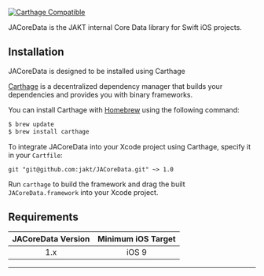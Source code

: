 
[![Carthage Compatible](https://img.shields.io/badge/Carthage-compatible-4BC51D.svg?style=flat)](https://github.com/Carthage/Carthage)

JACoreData is the JAKT internal Core Data library for Swift iOS projects.


## Installation
JACoreData is designed to be installed using Carthage

[Carthage](https://github.com/Carthage/Carthage) is a decentralized dependency manager that builds your dependencies and provides you with binary frameworks.

You can install Carthage with [Homebrew](http://brew.sh/) using the following command:

```bash
$ brew update
$ brew install carthage
```

To integrate JACoreData into your Xcode project using Carthage, specify it in your `Cartfile`:

```ogdl
git "git@github.com:jakt/JACoreData.git" ~> 1.0
```

Run `carthage` to build the framework and drag the built `JACoreData.framework` into your Xcode project.

## Requirements

| JACoreData Version | Minimum iOS Target |
|:--------------------:|:---------------------------:|
| 1.x | iOS 9 |

---
